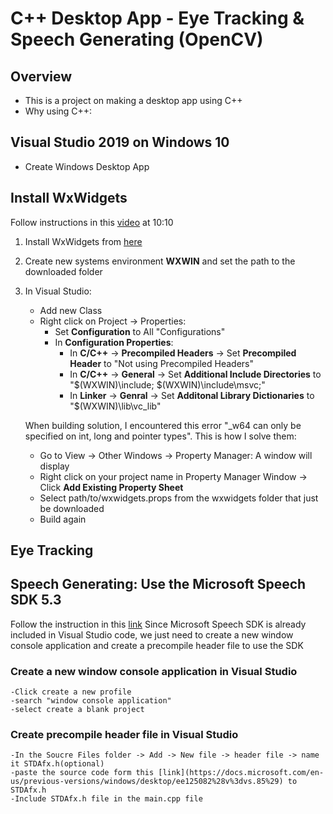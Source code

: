 #  C++ Desktop App - Eye Tracking & Speech Generating (OpenCV)
## Overview
- This is a project on making a desktop app using C++ 
- Why using C++: 

## Visual Studio 2019 on Windows 10
- Create Windows Desktop App

## Install WxWidgets
Follow instructions in this [video](https://www.youtube.com/watch?v=FOIbK4bJKS8&t=784s) at 10:10
1. Install WxWidgets from [here](https://www.wxwidgets.org/downloads/)
2. Create new systems environment **WXWIN** and set the path to the downloaded folder
3. In Visual Studio:
    - Add new Class
    - Right click on Project -> Properties: 
        - Set **Configuration** to All "Configurations"
        - In **Configuration Properties**:
            - In **C/C++** -> **Precompiled Headers** -> Set **Precompiled Header** to "Not using Precompiled Headers"
            - In **C/C++** -> **General** -> Set **Additional Include Directories** to "$(WXWIN)\include; $(WXWIN)\include\msvc;"
            - In **Linker** -> **Genral** -> Set **Additonal Library Dictionaries** to "$(WXWIN)\lib\vc_lib"
    
    When building solution, I encountered this error "_w64 can only be specified on int, long and pointer types". This is how I solve them:
    - Go to View -> Other Windows -> Property Manager: A window will display
    - Right click on your project name in Property Manager Window -> Click **Add Existing Property Sheet** 
    - Select path/to/wxwidgets.props from the wxwidgets folder that just be downloaded
    - Build again
## Eye Tracking
## Speech Generating: Use the Microsoft Speech SDK 5.3
Follow the instruction in this [link](https://docs.microsoft.com/en-us/previous-versions/windows/desktop/ee125082%28v%3dvs.85%29)
Since Microsoft Speech SDK is already included in Visual Studio code, we just need to create a new window console application and create a precompile header file to use the SDK
### Create a new window console application in Visual Studio
	-Click create a new profile
	-search "window console application"
	-select create a blank project 
### Create precompile header file in Visual Studio
	-In the Soucre Files folder -> Add -> New file -> header file -> name it STDAfx.h(optional)
	-paste the source code form this [link](https://docs.microsoft.com/en-us/previous-versions/windows/desktop/ee125082%28v%3dvs.85%29) to STDAfx.h
	-Include STDAfx.h file in the main.cpp file
